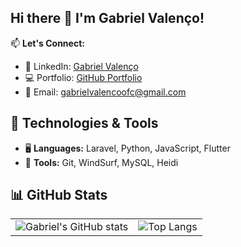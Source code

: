## Hi there 👋 I'm Gabriel Valenço!

📫 **Let's Connect:**  
- 💼 LinkedIn: [Gabriel Valenço](https://www.linkedin.com/in/gabriel-valen%C3%A7o-480b43276/)  
- 💻 Portfolio: [GitHub Portfolio](https://github.com/gabrielvalenco/curriculum/settings/pages)  
- 📧 Email: [gabrielvalencoofc@gmail.com](mailto:gabrielvalencoofc@gmail.com)

## 🔧 Technologies & Tools

- 🖥️ **Languages:** Laravel, Python, JavaScript, Flutter  
- 🚀 **Tools:** Git, WindSurf, MySQL, Heidi

## 📊 GitHub Stats

<table>
  <tr>
    <td>
      <img src="https://github-readme-stats.vercel.app/api?username=gabrielvalenco&show_icons=true&theme=radical" alt="Gabriel's GitHub stats" />
    </td>
    <td>
      <img src="https://github-readme-stats.vercel.app/api/top-langs/?username=gabrielvalenco&layout=compact&theme=radical" alt="Top Langs" />
    </td>
  </tr>
</table>
